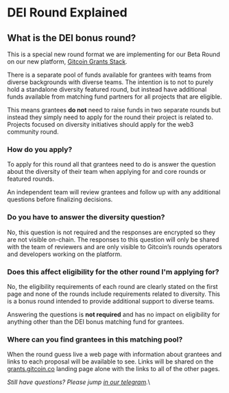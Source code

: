 # DEI Round Explained

## What is the DEI bonus round?

This is a special new round format we are implementing for our Beta Round on our new platform, [Gitcoin Grants Stack](../gitcoin-grants-program/what-is-gitcoin-grants-stack.md).&#x20;

There is a separate pool of funds available for grantees with teams from diverse backgrounds with diverse teams. The intention is to not to purely hold a standalone diversity featured round, but instead have additional funds available from matching fund partners for all projects that are eligible.&#x20;

This means grantees **do not** need to raise funds in two separate rounds but instead they simply need to apply for the round their project is related to. Projects focused on diversity initiatives should apply for the web3 community round.&#x20;

### How do you apply?

To apply for this round all that grantees need to do is answer the question about the diversity of their team when applying for and core rounds or featured rounds.&#x20;

An independent team will review grantees and follow up with any additional questions before finalizing decisions.&#x20;

### Do you have to answer the diversity question?

No, this question is not required and the responses are encrypted so they are not visible on-chain. The responses to this question will only be shared with the team of reviewers and are only visible to Gitcoin’s rounds operators and developers working on the platform.&#x20;

### Does this affect eligibility for the other round I'm applying for?&#x20;

No, the eligibility requirements of each round are clearly stated on the first page and none of the rounds include requirements related to diversity. This is a bonus round intended to provide additional support to diverse teams.&#x20;

Answering the questions is **not required** and has no impact on eligibility for anything other than the DEI bonus matching fund for grantees.&#x20;

### Where can you find grantees in this matching pool?&#x20;

When the round guess live a web page with information about grantees and links to each proposal will be available to see. Links will be shared on the [grants.gitcoin.co](https://grants.gitcoin.co/) landing page alone with the links to all of the other pages.&#x20;

_Still have questions? Please jump_ [_in our telegram_](https://t.me/+6tazXE3gW0czOGZh)_._\
